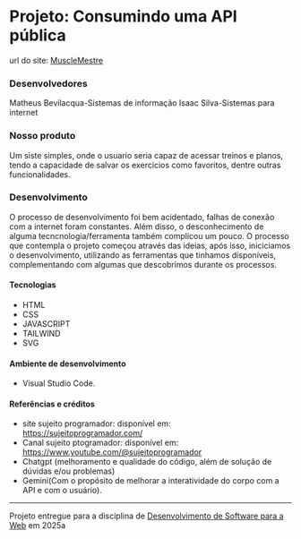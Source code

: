 # Projeto: Consumindo uma API pública

url do site: [MuscleMestre](https://isaacsilvaink.github.io/WgerAPITesteFinal/)

### Desenvolvedores
Matheus Bevilacqua-Sistemas de informação
Isaac Silva-Sistemas para internet

### Nosso produto

Um siste simples, onde o usuario seria capaz de acessar treinos e planos, tendo a capacidade de salvar os exercicios como favoritos, dentre outras funcionalidades.


### Desenvolvimento

O processo de desenvolvimento foi bem acidentado, falhas de conexão com a internet foram constantes. Além disso, o desconhecimento de alguma tecncnologia/ferramenta também complicou um pouco. O processo que contempla o projeto começou através das ideias, após isso, iniciciamos o desenvolvimento, utilizando as ferramentas que tinhamos disponíveis, complementando com algumas que descobrimos durante os processos.

#### Tecnologias

- HTML
- CSS
- JAVASCRIPT
- TAILWIND
- SVG


#### Ambiente de desenvolvimento

- Visual Studio Code.

#### Referências e créditos


- site sujeito programador: disponível em: https://sujeitoprogramador.com/
- Canal sujeito ptogramador: disponível em: https://www.youtube.com/@sujeitoprogramador
- Chatgpt (melhoramento e qualidade do código, além de solução de dúvidas e/ou problemas)
- Gemini(Com o propósito de melhorar a interatividade do corpo com a API e com o usuário).



---
Projeto entregue para a disciplina de [Desenvolvimento de Software para a Web](http://github.com/andreainfufsm/elc1090-2025a) em 2025a
